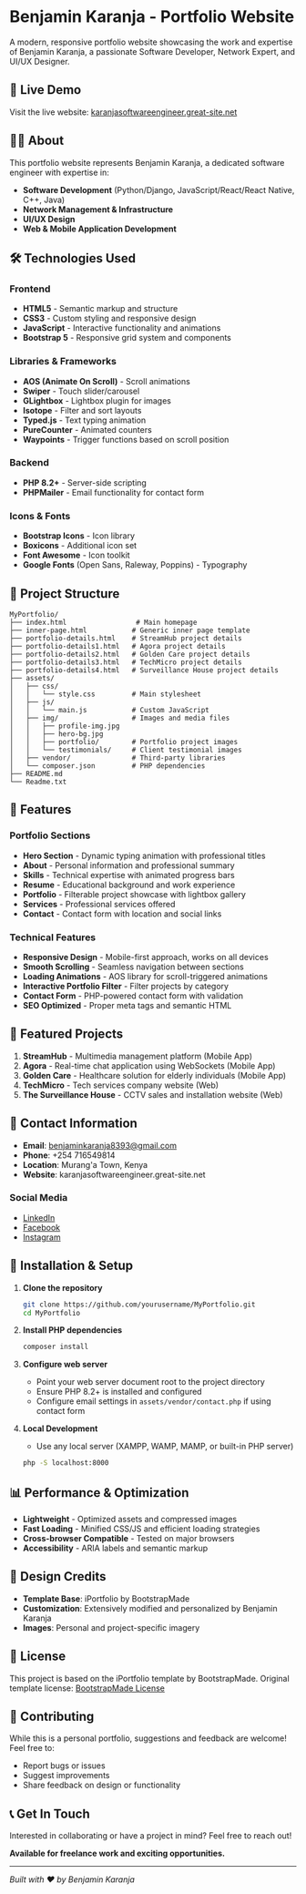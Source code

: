 # Benjamin Karanja - Portfolio Website

A modern, responsive portfolio website showcasing the work and expertise of Benjamin Karanja, a passionate Software Developer, Network Expert, and UI/UX Designer.

## 🚀 Live Demo

Visit the live website: [karanjasoftwareengineer.great-site.net](http://karanjasoftwareengineer.great-site.net)

## 👨‍💻 About

This portfolio website represents Benjamin Karanja, a dedicated software engineer with expertise in:
- **Software Development** (Python/Django, JavaScript/React/React Native, C++, Java)
- **Network Management & Infrastructure**
- **UI/UX Design**
- **Web & Mobile Application Development**

## 🛠️ Technologies Used

### Frontend
- **HTML5** - Semantic markup and structure
- **CSS3** - Custom styling and responsive design
- **JavaScript** - Interactive functionality and animations
- **Bootstrap 5** - Responsive grid system and components

### Libraries & Frameworks
- **AOS (Animate On Scroll)** - Scroll animations
- **Swiper** - Touch slider/carousel
- **GLightbox** - Lightbox plugin for images
- **Isotope** - Filter and sort layouts
- **Typed.js** - Text typing animation
- **PureCounter** - Animated counters
- **Waypoints** - Trigger functions based on scroll position

### Backend
- **PHP 8.2+** - Server-side scripting
- **PHPMailer** - Email functionality for contact form

### Icons & Fonts
- **Bootstrap Icons** - Icon library
- **Boxicons** - Additional icon set
- **Font Awesome** - Icon toolkit
- **Google Fonts** (Open Sans, Raleway, Poppins) - Typography

## 📁 Project Structure

```
MyPortfolio/
├── index.html                 # Main homepage
├── inner-page.html           # Generic inner page template
├── portfolio-details.html    # StreamHub project details
├── portfolio-details1.html   # Agora project details
├── portfolio-details2.html   # Golden Care project details
├── portfolio-details3.html   # TechMicro project details
├── portfolio-details4.html   # Surveillance House project details
├── assets/
│   ├── css/
│   │   └── style.css         # Main stylesheet
│   ├── js/
│   │   └── main.js           # Custom JavaScript
│   ├── img/                  # Images and media files
│   │   ├── profile-img.jpg
│   │   ├── hero-bg.jpg
│   │   ├── portfolio/        # Portfolio project images
│   │   └── testimonials/     # Client testimonial images
│   ├── vendor/               # Third-party libraries
│   └── composer.json         # PHP dependencies
├── README.md
└── Readme.txt
```

## 🎯 Features

### Portfolio Sections
- **Hero Section** - Dynamic typing animation with professional titles
- **About** - Personal information and professional summary
- **Skills** - Technical expertise with animated progress bars
- **Resume** - Educational background and work experience
- **Portfolio** - Filterable project showcase with lightbox gallery
- **Services** - Professional services offered
- **Contact** - Contact form with location and social links

### Technical Features
- **Responsive Design** - Mobile-first approach, works on all devices
- **Smooth Scrolling** - Seamless navigation between sections
- **Loading Animations** - AOS library for scroll-triggered animations
- **Interactive Portfolio Filter** - Filter projects by category
- **Contact Form** - PHP-powered contact form with validation
- **SEO Optimized** - Proper meta tags and semantic HTML

## 🚀 Featured Projects

1. **StreamHub** - Multimedia management platform (Mobile App)
2. **Agora** - Real-time chat application using WebSockets (Mobile App)
3. **Golden Care** - Healthcare solution for elderly individuals (Mobile App)
4. **TechMicro** - Tech services company website (Web)
5. **The Surveillance House** - CCTV sales and installation website (Web)

## 📱 Contact Information

- **Email**: benjaminkaranja8393@gmail.com
- **Phone**: +254 716549814
- **Location**: Murang'a Town, Kenya
- **Website**: karanjasoftwareengineer.great-site.net

### Social Media
- [LinkedIn](https://www.linkedin.com/in/benjamin-karanja-93852523b)
- [Facebook](https://www.facebook.com/profile.php?id=100021207196685)
- [Instagram](https://www.instagram.com/karanja.gamechanger)

## 🔧 Installation & Setup

1. **Clone the repository**
   ```bash
   git clone https://github.com/yourusername/MyPortfolio.git
   cd MyPortfolio
   ```

2. **Install PHP dependencies**
   ```bash
   composer install
   ```

3. **Configure web server**
   - Point your web server document root to the project directory
   - Ensure PHP 8.2+ is installed and configured
   - Configure email settings in `assets/vendor/contact.php` if using contact form

4. **Local Development**
   - Use any local server (XAMPP, WAMP, MAMP, or built-in PHP server)
   ```bash
   php -S localhost:8000
   ```

## 📊 Performance & Optimization

- **Lightweight** - Optimized assets and compressed images
- **Fast Loading** - Minified CSS/JS and efficient loading strategies
- **Cross-browser Compatible** - Tested on major browsers
- **Accessibility** - ARIA labels and semantic markup

## 🎨 Design Credits

- **Template Base**: iPortfolio by BootstrapMade
- **Customization**: Extensively modified and personalized by Benjamin Karanja
- **Images**: Personal and project-specific imagery

## 📄 License

This project is based on the iPortfolio template by BootstrapMade. Original template license: [BootstrapMade License](https://bootstrapmade.com/license/)

## 🤝 Contributing

While this is a personal portfolio, suggestions and feedback are welcome! Feel free to:
- Report bugs or issues
- Suggest improvements
- Share feedback on design or functionality

## 📞 Get In Touch

Interested in collaborating or have a project in mind? Feel free to reach out!

**Available for freelance work and exciting opportunities.**

---

*Built with ❤️ by Benjamin Karanja*
